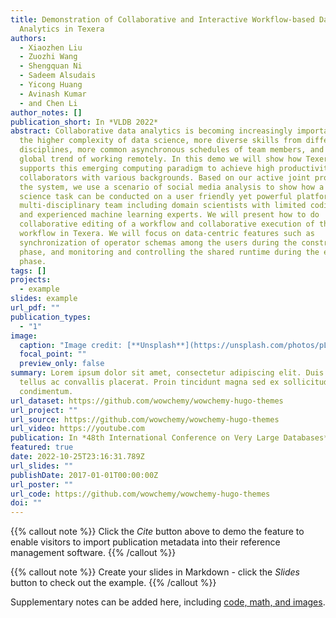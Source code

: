 ```yaml
---
title: Demonstration of Collaborative and Interactive Workflow-based Data
  Analytics in Texera
authors:
  - Xiaozhen Liu
  - Zuozhi Wang
  - Shengquan Ni
  - Sadeem Alsudais
  - Yicong Huang
  - Avinash Kumar
  - and Chen Li
author_notes: []
publication_short: In *VLDB 2022*
abstract: Collaborative data analytics is becoming increasingly important due to
  the higher complexity of data science, more diverse skills from different
  disciplines, more common asynchronous schedules of team members, and the
  global trend of working remotely. In this demo we will show how Texera
  supports this emerging computing paradigm to achieve high productivity among
  collaborators with various backgrounds. Based on our active joint projects on
  the system, we use a scenario of social media analysis to show how a data
  science task can be conducted on a user friendly yet powerful platform by a
  multi-disciplinary team including domain scientists with limited coding skills
  and experienced machine learning experts. We will present how to do
  collaborative editing of a workflow and collaborative execution of the
  workflow in Texera. We will focus on data-centric features such as
  synchronization of operator schemas among the users during the construction
  phase, and monitoring and controlling the shared runtime during the execution
  phase.
tags: []
projects:
  - example
slides: example
url_pdf: ""
publication_types:
  - "1"
image:
  caption: "Image credit: [**Unsplash**](https://unsplash.com/photos/pLCdAaMFLTE)"
  focal_point: ""
  preview_only: false
summary: Lorem ipsum dolor sit amet, consectetur adipiscing elit. Duis posuere
  tellus ac convallis placerat. Proin tincidunt magna sed ex sollicitudin
  condimentum.
url_dataset: https://github.com/wowchemy/wowchemy-hugo-themes
url_project: ""
url_source: https://github.com/wowchemy/wowchemy-hugo-themes
url_video: https://youtube.com
publication: In *48th International Conference on Very Large Databases*
featured: true
date: 2022-10-25T23:16:31.789Z
url_slides: ""
publishDate: 2017-01-01T00:00:00Z
url_poster: ""
url_code: https://github.com/wowchemy/wowchemy-hugo-themes
doi: ""
---
```


{{% callout note %}}
Click the _Cite_ button above to demo the feature to enable visitors to import publication metadata into their reference management software.
{{% /callout %}}

{{% callout note %}}
Create your slides in Markdown - click the _Slides_ button to check out the example.
{{% /callout %}}

Supplementary notes can be added here, including [code, math, and images](https://wowchemy.com/docs/writing-markdown-latex/).
